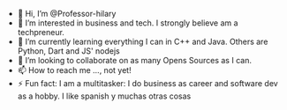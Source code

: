 - 👋 Hi, I’m @Professor-hilary
- 👀 I’m interested in business and tech. I strongly believe am a techpreneur.
- 🌱 I’m currently learning everything I can in C++ and Java. Others are Python, Dart and JS' nodejs
- 💞️ I’m looking to collaborate on as many Opens Sources as  I can.
- 📫 How to reach me ..., not yet!
- ⚡ Fun fact: I am a multitasker: I do business as career and software dev as a hobby. I like spanish y muchas otras cosas

<!---
Professor-hilary/Professor-hilary is a ✨ special ✨ repository because its `README.md` (this file) appears on your GitHub profile.
You can click the Preview link to take a look at your changes.
--->
